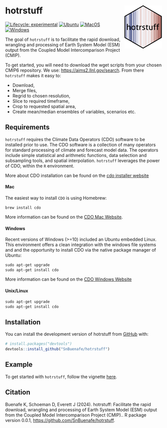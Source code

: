 
<!-- README.md is generated from README.Rmd. Please edit that file -->

# hotrstuff <img src="man/figures/logo.png" align="right" height="139"/>

<!-- badges: start -->

[![Lifecycle:
experimental](https://img.shields.io/badge/lifecycle-experimental-orange.svg)](https://lifecycle.r-lib.org/articles/stages.html#experimental)
[![Ubuntu](https://github.com/SnBuenafe/hotrstuff/actions/workflows/Ubuntu.yaml/badge.svg)](https://github.com/SnBuenafe/hotrstuff/actions/workflows/Ubuntu.yaml)
[![MacOS](https://github.com/SnBuenafe/hotrstuff/actions/workflows/MacOS.yaml/badge.svg)](https://github.com/SnBuenafe/hotrstuff/actions/workflows/MacOS.yaml)
[![Windows](https://github.com/SnBuenafe/hotrstuff/actions/workflows/Windows.yaml/badge.svg)](https://github.com/SnBuenafe/hotrstuff/actions/workflows/Windows.yaml)

<!--[![Codecov test coverage](https://github.com/SnBuenafe/hotrstuff/actions/workflows/test-coverage.yaml/badge.svg)](https://github.com/SnBuenafe/hotrstuff/actions/workflows/test-coverage.yaml) -->
<!-- badges: end -->

The goal of `hotrstuff` is to facilitate the rapid download, wrangling
and processing of Earth System Model (ESM) output from the Coupled Model
Intercomparison Project (CMIP).

To get started, you will need to download the wget scripts from your
chosen CMIP6 repository. We use: <https://aims2.llnl.gov/search>. From
there `hotrstuff` makes it easy to:

- Download,  
- Merge files,  
- Regrid to chosen resolution,  
- Slice to required timeframe,  
- Crop to requested spatial area,  
- Create mean/median ensembles of variables, scenarios etc.

## Requirements

`hotrstuff` requires the Climate Data Operators (CDO) software to be
installed prior to use. The CDO software is a collection of many
operators for standard processing of climate and forecast model data.
The operators include simple statistical and arithmetic functions, data
selection and subsampling tools, and spatial interpolation. `hotrstuff`
leverages the power of CDO, within the `R` environment.

More about CDO installation can be found on the [cdo installer
website](https://code.mpimet.mpg.de/projects/cdo/wiki#Installation-and-Supported-Platforms)

#### Mac

The easiest way to install `CDO` is using Homebrew:

    brew install cdo

More information can be found on the [CDO Mac
Website](https://code.mpimet.mpg.de/projects/cdo/wiki/MacOS_Platform).

#### Windows

Recent versions of Windows (\>=10) included an Ubuntu embedded Linux.
This environment offers a clean integration with the windows file
systems and and the opportunity to install CDO via the native package
manager of Ubuntu:

    sudo apt-get upgrade
    sudo apt-get install cdo

More information can be found on the [CDO Windows
Website](https://code.mpimet.mpg.de/projects/cdo/wiki/Win32)

#### Unix/Linux

    sudo apt-get upgrade
    sudo apt-get install cdo

## Installation

You can install the development version of hotrstuff from
[GitHub](https://github.com/) with:

``` r
# install.packages("devtools")
devtools::install_github("SnBuenafe/hotrstuff")
```

## Example

To get started with `hotrstuff`, follow the vignette
[here](https://snbuenafe.github.io/hotrstuff/articles/hotrstuff.html).

## Citation

Buenafe K, Schoeman D, Everett J (2024). hotrstuff: Facilitate the rapid
download, wrangling and processing of Earth System Model (ESM) output
from the Coupled Model Intercomparison Project (CMIP).. R package
version 0.0.1, <https://github.com/SnBuenafe/hotrstuff>.
